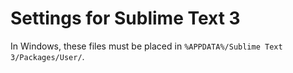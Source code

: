 # Settings for Sublime Text 3

In Windows, these files must be placed in `%APPDATA%/Sublime Text 3/Packages/User/`.

